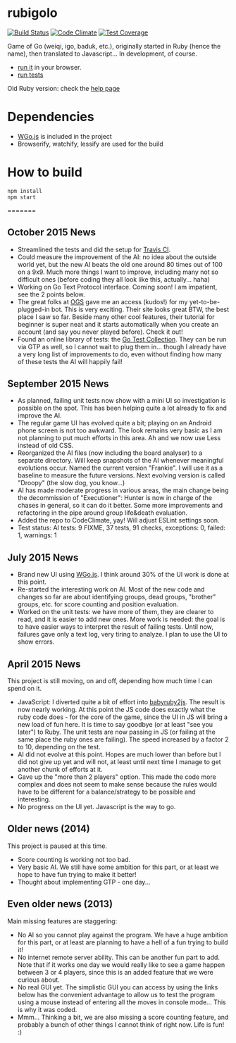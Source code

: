 # rubigolo
[![Build Status](https://travis-ci.org/kubicle/rubigolo.svg?branch=develop)](https://travis-ci.org/kubicle/rubigolo)
[![Code Climate](https://codeclimate.com/github/kubicle/rubigolo/badges/gpa.svg)](https://codeclimate.com/github/kubicle/rubigolo)
[![Test Coverage](https://codeclimate.com/github/kubicle/rubigolo/badges/coverage.svg)](https://codeclimate.com/github/kubicle/rubigolo/coverage)

Game of Go (weiqi, igo, baduk, etc.), originally started in Ruby (hence the name), then translated to Javascript... In development, of course. 

- [run it](http://rawgit.com/kubicle/rubigolo/master/index.html) in your browser.
- [run tests](http://rawgit.com/kubicle/rubigolo/master/js/ui/tests.html)

Old Ruby version: check the [help page](http://htmlpreview.github.io/?https://github.com/kubicle/rubigolo/blob/master/help-index.html)

Dependencies
============

- [WGo.js](http://github.com/waltheri/wgo.js) is included in the project
- Browserify, watchify, lessify are used for the build

How to build
============

```
npm install
npm start
```

=======

## October 2015 News
* Streamlined the tests and did the setup for [Travis CI](https://travis-ci.org/).
* Could measure the improvement of the AI: no idea about the outside world yet, but the new AI beats the old one around 80 times out of 100 on a 9x9. Much more things I want to improve, including many not so difficult ones (before coding they all look like this, actually... haha)
* Working on Go Text Protocol interface. Coming soon! I am impatient, see the 2 points below.
* The great folks at [OGS](http://online-go.com) gave me an access (kudos!) for my yet-to-be-plugged-in bot. This is very exciting. Their site looks great BTW, the best place I saw so far. Beside many other cool features, their tutorial for beginner is super neat and it starts automatically when you create an account (and say you never played before). Check it out!
* Found an online library of tests: the [Go Test Collection](https://webdocs.cs.ualberta.ca/~games/go/cgtc/). They can be run via GTP as well, so I cannot wait to plug them in... though I already have a very long list of improvements to do, even without finding how many of these tests the AI will happily fail!

## September 2015 News
* As planned, failing unit tests now show with a mini UI so investigation is possible on the spot. This has been helping quite a lot already to fix and improve the AI.
* The regular game UI has evolved quite a bit; playing on an Android phone screen is not too awkward. The look remains very basic as I am not planning to put much efforts in this area. Ah and we now use Less instead of old CSS.
* Reorganized the AI files (now including the board analyser) to a separate directory. Will keep snapshots of the AI whenever meaningful evolutions occur. Named the current version "Frankie". I will use it as a baseline to measure the future versions. Next evolving version is called "Droopy" (the slow dog, you know...)
* AI has made moderate progress in various areas, the main change being the decommission of "Executioner": Hunter is now in charge of the chases in general, so it can do it better. Some more improvements and refactoring in the pipe around group life&death evaluation.
* Added the repo to CodeClimate, yay! Will adjust ESLint settings soon.
* Test status: AI tests: 9 FIXME, 37 tests, 91 checks, exceptions: 0, failed: 1, warnings: 1

## July 2015 News
* Brand new UI using [WGo.js](http://github.com/waltheri/wgo.js). I think around 30% of the UI work is done at this point.
* Re-started the interesting work on AI. Most of the new code and changes so far are about identifying groups, dead groups, "brother" groups, etc. for score counting and position evaluation.
* Worked on the unit tests: we have more of them, they are clearer to read, and it is easier to add new ones. More work is needed: the goal is to have easier ways to interpret the result of failing tests. Until now, failures gave only a text log, very tiring to analyze. I plan to use the UI to show errors.

## April 2015 News
This project is still moving, on and off, depending how much time I can spend on it.

* JavaScript: I diverted quite a bit of effort into [babyruby2js](http://rawgit.com/kubicle/babyruby2js). The result is now nearly working. At this point the JS code does exactly what the ruby code does - for the core of the game, since the UI in JS will bring a new load of fun here. It is time to say goodbye (or at least "see you later") to Ruby. The unit tests are now passing in JS (or failing at the same place the ruby ones are failing). The speed increased by a factor 2 to 10, depending on the test.
* AI did not evolve at this point. Hopes are much lower than before but I did not give up yet and will not, at least until next time I manage to get another chunk of efforts at it.
* Gave up the "more than 2 players" option. This made the code more complex and does not seem to make sense because the rules would have to be different for a balance/strategy to be possible and interesting.
* No progress on the UI yet. Javascript is the way to go.

## Older news (2014)
This project is paused at this time.
* Score counting is working not too bad.
* Very basic AI. We still have some ambition for this part, or at least we hope to have fun trying to make it better!
* Thought about implementing GTP - one day...

## Even older news (2013)
Main missing features are staggering:
* No AI so you cannot play against the program. We have a huge ambition for this part, or at least are planning to have a hell of a fun trying to build it!
* No internet remote server ability. This can be another fun part to add. Note that if it works one day we would really like to see a game happen between 3 or 4 players, since this is an added feature that we were curious about.
* No real GUI yet. The simplistic GUI you can access by using the links below has the convenient advantage to allow us to test the program using a mouse instead of entering all the moves in console mode... This is why it was coded.
* Mmm... Thinking a bit, we are also missing a score counting feature, and probably a bunch of other things I cannot think of right now. Life is fun! :)
